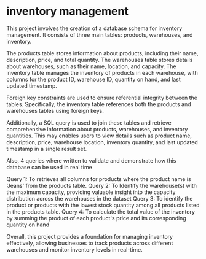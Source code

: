 # inventory management
This project involves the creation of a database schema for inventory management. It consists of three main tables: products, warehouses, and inventory.

The products table stores information about products, including their name, description, price, and total quantity. The warehouses table stores details about warehouses, such as their name, location, and capacity. The inventory table manages the inventory of products in each warehouse, with columns for the product ID, warehouse ID, quantity on hand, and last updated timestamp.

Foreign key constraints are used to ensure referential integrity between the tables. Specifically, the inventory table references both the products and warehouses tables using foreign keys.

Additionally, a SQL query is used to join these tables and retrieve comprehensive information about products, warehouses, and inventory quantities. This may enables users to view details such as product name, description, price, warehouse location, inventory quantity, and last updated timestamp in a single result set.

Also, 4 queries where written to validate and demonstrate how this database can be used in real time

Query 1: To retrieves all columns for products where the product name is 'Jeans' from the products table. 
Query 2: To Identify the warehouse(s) with the maximum capacity, providing valuable insight into the capacity distribution across the warehouses in the dataset
Query 3: To identify the product or products with the lowest stock quantity among all products listed in the products table.
Query 4: To calculate the total value of the inventory by summing the product of each product's price and its corresponding quantity on hand


Overall, this project provides a foundation for managing inventory effectively, allowing businesses to track products across different warehouses and monitor inventory levels in real-time.
